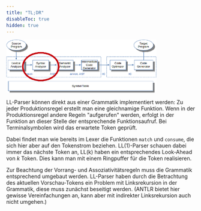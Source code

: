 ```yaml
---
title: "TL;DR"
disableToc: true
hidden: true
---
```



![](images/architektur_cb_parser.png)

LL-Parser können direkt aus einer Grammatik implementiert werden: Zu jeder Produktionsregel
erstellt man eine gleichnamige Funktion. Wenn in der Produktionsregel andere Regeln "aufgerufen"
werden, erfolgt in der Funktion an dieser Stelle der entsprechende Funktionsaufruf. Bei
Terminalsymbolen wird das erwartete Token geprüft.

Dabei findet man wie bereits im Lexer die Funktionen `match` und `consume`, die sich hier aber
auf den Tokenstrom beziehen. LL(1)-Parser schauen dabei immer das nächste Token an, LL(k) haben
ein entsprechendes Look-Ahead von $k$ Token. Dies kann man mit einem Ringpuffer für die Token
realisieren.

Zur Beachtung der Vorrang- und Assoziativitätsregeln muss die Grammatik entsprechend umgebaut
werden. LL-Parser haben durch die Betrachtung des aktuellen Vorschau-Tokens ein Problem mit
Linksrekursion in der Grammatik, diese muss zunächst beseitigt werden. (ANTLR bietet hier gewisse
Vereinfachungen an, kann aber mit indirekter Linksrekursion auch nicht umgehen.)
